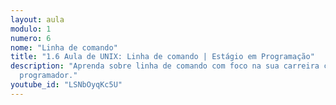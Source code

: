 ```yaml
---
layout: aula
modulo: 1
numero: 6
nome: "Linha de comando"
title: "1.6 Aula de UNIX: Linha de comando | Estágio em Programação"
description: "Aprenda sobre linha de comando com foco na sua carreira como
  programador."
youtube_id: "LSNbOyqKc5U"
---
```

